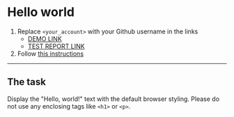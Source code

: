 # Hello world
1. Replace `<your_account>` with your Github username in the links
    - [DEMO LINK](https://pasha5555.github.io/layout_hello-world/) <br>
    - [TEST REPORT LINK](https://pasha5555.github.io/layout_hello-world/report/html_report/)
2. Follow [this instructions](https://mate-academy.github.io/layout_task-guideline/)
___

## The task
Display the "Hello, world!" text with the default browser styling. Please do not
use any enclosing tags like `<h1>` or `<p>`.
